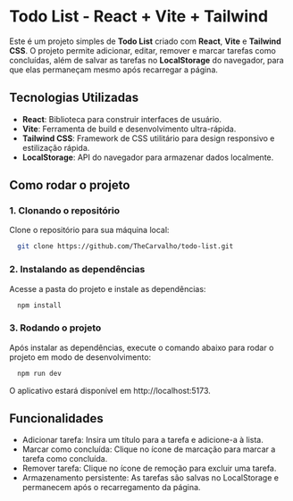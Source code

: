 # Todo List - React + Vite + Tailwind

Este é um projeto simples de **Todo List** criado com **React**, **Vite** e **Tailwind CSS**. O projeto permite adicionar, editar, remover e marcar tarefas como concluídas, além de salvar as tarefas no **LocalStorage** do navegador, para que elas permaneçam mesmo após recarregar a página.

## Tecnologias Utilizadas

- **React**: Biblioteca para construir interfaces de usuário.
- **Vite**: Ferramenta de build e desenvolvimento ultra-rápida.
- **Tailwind CSS**: Framework de CSS utilitário para design responsivo e estilização rápida.
- **LocalStorage**: API do navegador para armazenar dados localmente.

## Como rodar o projeto

### 1. Clonando o repositório

Clone o repositório para sua máquina local:

```bash
  git clone https://github.com/TheCarvalho/todo-list.git
```

### 2. Instalando as dependências

Acesse a pasta do projeto e instale as dependências:

```bash
  npm install
```

### 3. Rodando o projeto

Após instalar as dependências, execute o comando abaixo para rodar o projeto em modo de desenvolvimento:

```bash
  npm run dev
```
O aplicativo estará disponível em http://localhost:5173.

## Funcionalidades
- Adicionar tarefa: Insira um título para a tarefa e adicione-a à lista.
- Marcar como concluída: Clique no ícone de marcação para marcar a tarefa como concluída.
- Remover tarefa: Clique no ícone de remoção para excluir uma tarefa.
- Armazenamento persistente: As tarefas são salvas no LocalStorage e permanecem após o recarregamento da página.